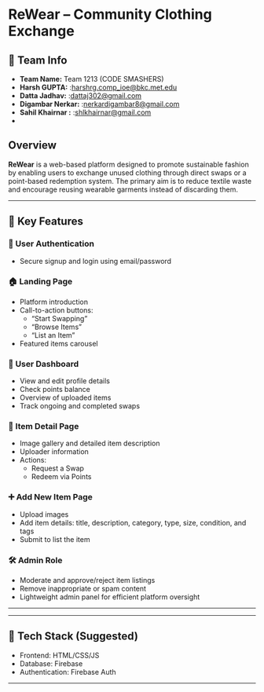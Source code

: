 # ReWear – Community Clothing Exchange



## 👥 Team Info
- **Team Name:** Team 1213 (CODE SMASHERS) 
- **Harsh GUPTA:** :harshrg.comp_ioe@bkc.met.edu
- **Datta Jadhav:** :dattaj302@gmail.com
- **Digambar Nerkar:** :nerkardigambar8@gmail.com
- **Sahil Khairnar :** :shlkhairnar@gmail.com 
- 




## Overview
**ReWear** is a web-based platform designed to promote sustainable fashion by enabling users to exchange unused clothing through direct swaps or a point-based redemption system. The primary aim is to reduce textile waste and encourage reusing wearable garments instead of discarding them.

---



## 🌱 Key Features

### 🔐 User Authentication
- Secure signup and login using email/password

### 🏠 Landing Page
- Platform introduction
- Call-to-action buttons:
  - “Start Swapping”
  - “Browse Items”
  - “List an Item”
- Featured items carousel

### 👤 User Dashboard
- View and edit profile details
- Check points balance
- Overview of uploaded items
- Track ongoing and completed swaps

### 🧥 Item Detail Page
- Image gallery and detailed item description
- Uploader information
- Actions:
  - Request a Swap
  - Redeem via Points

### ➕ Add New Item Page
- Upload images
- Add item details: title, description, category, type, size, condition, and tags
- Submit to list the item

### 🛠️ Admin Role
- Moderate and approve/reject item listings
- Remove inappropriate or spam content
- Lightweight admin panel for efficient platform oversight

---

---

## 🚀 Tech Stack (Suggested)
- Frontend: HTML/CSS/JS
- Database: Firebase
- Authentication:  Firebase Auth


---

